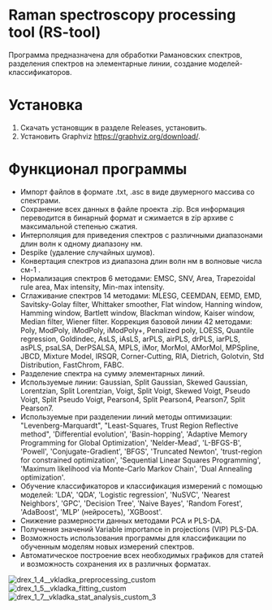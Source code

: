 # Raman spectroscopy processing tool (RS-tool)
Программа предназначена для обработки Рамановских спектров, разделения спектров на элементарные линии, создание моделей-классификаторов.

# Установка
1. Скачать установщик в разделе Releases, установить.
2. Установить Graphviz https://graphviz.org/download/.

# Функционал программы
- Импорт файлов в формате .txt, .asc в виде двумерного массива со спектрами.
- Сохранение всех данных в файле проекта .zip. Вся информация переводится в бинарный формат и сжимается в zip архиве с максимальной степенью сжатия.
- Интерполяция для приведения спектров с различными диапазонами длин волн к одному диапазону нм.
- Despike (удаление случайных шумов).
- Конвертация спектров из диапазона длин волн нм в волновые числа см-1 .
- Нормализация спектров 6 методами: EMSC, SNV, Area, Trapezoidal rule area, Max intensity, Min-max intensity.
- Сглаживание спектров 14 методами: MLESG, CEEMDAN, EEMD, EMD, Savitsky-Golay filter, Whittaker smoother, Flat window, Hanning window, Hamming window, Bartlett window, Blackman window, Kaiser window, Median filter, Wiener filter.
Коррекция базовой линии 42 методами: Poly, ModPoly, iModPoly, iModPoly+, Penalized poly, LOESS, Quantile regression, Goldindec, AsLS, iAsLS, arPLS, airPLS, drPLS, iarPLS, asPLS, psaLSA, DerPSALSA, MPLS, iMor, MorMol, AMorMol, MPSpline, JBCD, Mixture Model, IRSQR, Corner-Cutting, RIA, Dietrich, Golotvin, Std Distribution, FastChrom, FABC.
- Разделение спектра на сумму элементарных линий. 
- Используемые линии: Gaussian, Split Gaussian, Skewed Gaussian, Lorentzian, Split Lorentzian, Voigt, Split Voigt, Skewed Voigt, Pseudo Voigt, Split Pseudo Voigt, Pearson4, Split Pearson4, Pearson7, Split Pearson7.
- Используемые при разделении линий методы оптимизации: "Levenberg-Marquardt",  "Least-Squares, Trust Region Reflective method", 'Differential evolution', 'Basin-hopping', 'Adaptive Memory Programming for Global Optimization', 'Nelder-Mead', 'L-BFGS-B', 'Powell', 'Conjugate-Gradient', 'BFGS', 'Truncated Newton', 'trust-region for constrained optimization', 'Sequential Linear Squares Programming', 'Maximum likelihood via Monte-Carlo Markov Chain', 'Dual Annealing optimization'.
- Обучение классификаторов и классификация измерений с помощью моделей: 'LDA', 'QDA', 'Logistic regression', 'NuSVC', 'Nearest Neighbors', 'GPC', 'Decision Tree', 'Naive Bayes', 'Random Forest', 'AdaBoost', 'MLP' (нейросеть), 'XGBoost'.
- Снижение размерности данных методами PCA и PLS-DA.
- Получения значений Variable importance in projections (VIP) PLS-DA.
- Возможность использования программы для классификации по обученным моделям новых измерений спектров.
- Автоматическое построение всех необходимых графиков для статей и возможность сохранения их в различных форматах.

![drex_1_4__vkladka_preprocessing_custom](https://github.com/DarkMatro/RS-tool/assets/113565324/2606f84c-ff8c-472e-a838-20f10704c6b6)
![drex_1_5__vkladka_fitting_custom](https://github.com/DarkMatro/RS-tool/assets/113565324/50092ec4-1f8a-43a4-9dfe-9193d94aefeb)
![drex_1_7__vkladka_stat_analysis_custom_3](https://github.com/DarkMatro/RS-tool/assets/113565324/b79b219d-c83c-4bd2-8d43-a05b4c119b4a)
